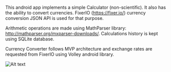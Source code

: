 This android app implements a simple Calculator (non-scientific). It also has the ability to convert currencies. FixerIO (https://fixer.io/) currency conversion JSON API is used for that purpose.

Arithmetic operations are made using MathParser library: http://mathparser.org/mxparser-downloads/. Calculations history is kept using SQLite database.

Currency Converter follows MVP architecture and exchange rates are requested from FixerIO using Volley android library.

![Alt text](https://camo.githubusercontent.com/765ef1686c3f350b5c0b7e05ec4f5f7dba94473f6150b03b02b7a38ef4eb3647/68747470733a2f2f696d672e736869656c64732e696f2f62616467652f6d696e53646b56657273696f6e2d32312d7265642e7376673f7374796c653d74727565? "Title")
